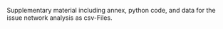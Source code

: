 Supplementary material including annex, python code, and data for the issue network analysis as csv-Files.
